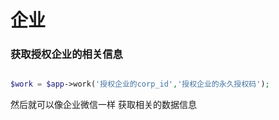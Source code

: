# 企业


### 获取授权企业的相关信息


```php

$work = $app->work('授权企业的corp_id','授权企业的永久授权码');

```

然后就可以像企业微信一样 获取相关的数据信息 